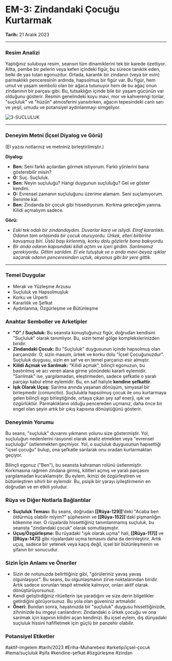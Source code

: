 # EM-3: Zindandaki Çocuğu Kurtarmak
**Tarih:** 21 Aralık 2023

---
### Resim Analizi
Yaptığınız suluboya resim, seansın tüm dinamiklerini tek bir karede özetliyor. Altta, pembe bir pelerin veya kefen içindeki figür, bu sürece tanıklık eden, belki de yas tutan egonuzdur. Ortada, karanlık bir zindanın (veya bir evin) parmaklıklı penceresinin ardında, hapsolmuş bir figür var. Bu figür, hem umut ve yaşam sembolü olan bir ağaca tutunuyor hem de bu ağaç onun zindanının bir parçası gibi. Bu, tutsaklığın içinde bile bir yaşam gücünün var olduğunu gösterir. Resmin genelindeki koyu mavi, mor ve kahverengi tonlar, "suçluluk" ve "hüzün" atmosferini yansıtırken, ağacın tepesindeki canlı sarı ve yeşil, umudu ve potansiyel aydınlanmayı simgeliyor.

![3-SUCLULUK](3-SUCLULUK.heic)

---
### Deneyim Metni (İçsel Diyalog ve Görü)
(El yazısı notlarınız ve metniniz birleştirilmiştir.)

**Diyalog:**
* **Ben:** Seni farklı açılardan görmek istiyorum. Farklı yönlerini bana gösterebilir misin?
* **O:** Suç. Suçluluk.
* **Ben:** Neyin suçluluğu? Hangi duygunun suçluluğu? Gel ve göster kendini.
* **O:** Evrensel zamanın suçluluğunu üzerime alamam. Seni suçlamıyorum. Benimle kal.
* **Ben:** Zindanda bir çocuk gibi hissediyorum. Korkma geleceğim yanına. Kilidi açmalıyım sadece.

**Görü:**
* *Eski tek odalı bir zindandaydım. Duvarlar kara ve isliydi. Etraf karanlıktı. Odanın tam ortasında bir çocuk oturuyordu. Ürkek, elleri birbirine kavuşmuş biri. Üstü başı kirlenmiş, korku dolu gözlerle bana bakıyordu.*
* *Bir anda odanın kapısındaki kilidi açtım ve içeri girdim. Sarılmamız gerekiyordu. Gittim sarıldım. El ele tutuştuk ve o anda mavi-beyaz ışıklar saçarak odanın penceresinden uçtuk, okyanus gibi bir yere gittik.*

---
### Temel Duygular
* Merak ve Yüzleşme Arzusu
* Suçluluk ve Hapsolmuşluk
* Korku ve Ürperti
* Kararlılık ve Şefkat
* Aydınlanma, Özgürleşme ve Bütünleşme

### Anahtar Semboller ve Arketipler
* **"O" / Suçluluk:** Bu seansta konuştuğunuz figür, doğrudan kendisini "Suçluluk" olarak tanımlıyor. Bu, sizin temel gölge komplekslerinizden biridir.
* **Zindandaki Çocuk:** Bu "Suçluluk" duygusunun içinde hapsolmuş olan parçanızdır. O, sizin masum, ürkek ve korku dolu "İçsel Çocuğunuzdur". Suçluluk duygusu, sizin en saf ve en temel parçanızı esir almıştır.
* **Kilidi Açmak ve Sarılmak:** "Kilidi açmak", bilinçli egonuzun, bu bastırılmış ve acı veren alana girme yönündeki kararlı eylemidir. "Sarılmak" ise, yargılamadan, eleştirmeden, sadece şefkatle o yaralı parçayı kabul etme eylemidir. Bu, en saf haliyle **kendine şefkattir**.
* **Işık Olarak Uçuş:** Sarılma anında yaşanan dönüşüm, simyasal bir birleşmedir (coniunctio). Suçlulukla hapsolmuş çocuk ile onu kurtarmaya gelen bilinçli ego birleştiğinde, ortaya çıkan şey saf enerji, ışık ve özgürlüktür. Parmaklıkların olduğu pencereden uçmanız, daha önce bir engel olan şeyin artık bir çıkış kapısına dönüştüğünü gösterir.

### Deneyimin Yorumu
Bu seans, "suçluluk" duvarını yıkmanın yolunu size göstermiştir. Yol, suçluluğun nedenlerini rasyonel olarak analiz etmekten veya "evrensel suçluluğu" üstlenmekten geçmiyor. Yol, o suçluluk duygusunun hapsettiği "içsel çocuğu" bulup, ona şefkatle sarılarak onu oradan kurtarmaktan geçiyor.

Bilinçli egonuz ("Ben"), bu seansta kahraman rolünü üstlenmiştir. Korkmasına rağmen zindana girmiş, kilitleri açmış ve yaralı parçasını yargılamadan kucaklamıştır. Bu eylem, ikinizi de özgürleştiren ve bütünleştiren sihirli bir eylemdir. Bu, psişik bir yarayı iyileştirmenin en doğrudan ve en etkili yoludur.

### Rüya ve Diğer Notlarla Bağlantılar
* **Suçluluk Teması:** Bu seans, doğrudan **[[Rüya-129]]**'deki "Acaba ben öldürmüş olabilir miyim?" şüphesinin ve **[[Rüya-152]]**'daki pişmanlığın kökenine iner. O rüyalarda hissettiğiniz tanımlanmamış suçluluk, bu seansta "zindandaki çocuk" olarak somutlaşmıştır.
* **Uçuş/Özgürleşme:** Bu rüyadaki "ışık olarak uçma" hali, **[[Rüya-117]]** ve **[[Rüya-147]]** gibi rüyalardaki uçma temasını daha da derinleştirir. Artık uçuş, sadece bir yetenek veya kaçış değil, içsel bir bütünleşmenin ve şifanın bir sonucudur.

### Sizin İçin Anlamı ve Öneriler
* Sizin de notunuzda belirttiğiniz gibi, "görüleriniz yavaş yavaş olgunlaşıyor". Bu seans, bu olgunlaşmanın zirve noktalarından biridir. Artık sadece sorunları tespit etmekle kalmıyor, onları aktif olarak dönüştürüyorsunuz.
* Kendi geliştirdiğiniz ritüellerin işe yaradığını ve size derin bilgelikler getirdiğini görüyorsunuz. Bu yola olan güveniniz artmalıdır.
* **Öneri:** Bundan sonra, hayatınızda bir "suçluluk" duygusu hissettiğinizde, zihninizde bu imgeyi canlandırın: Zindandaki o ürkek çocuğu ve ona sarılmak için kapının kilidini açan kendinizi. Bu içsel eylem, dış dünyadaki suçluluk hissini hafifletmek için güçlü bir panzehir olabilir.

### Potansiyel Etiketler
#aktif-imgelem #tarih/2023 #Eriha-Muharebesi #arketip/içsel-çocuk #tema/suçluluk #şifa #kendine-şefkat #özgürleşme #zindan